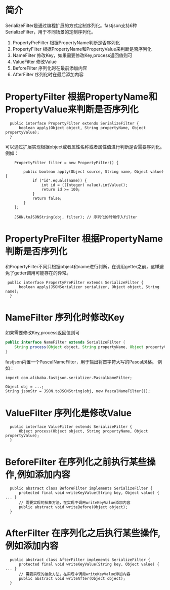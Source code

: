 # 简介
SerializeFilter是通过编程扩展的方式定制序列化。fastjson支持6种SerializeFilter，用于不同场景的定制序列化。

1. PropertyPreFilter 根据PropertyName判断是否序列化
2. PropertyFilter 根据PropertyName和PropertyValue来判断是否序列化
3. NameFilter 修改Key，如果需要修改Key,process返回值则可
4. ValueFilter 修改Value
5. BeforeFilter 序列化时在最前添加内容
6. AfterFilter 序列化时在最后添加内容

# PropertyFilter 根据PropertyName和PropertyValue来判断是否序列化

      public interface PropertyFilter extends SerializeFilter {
          boolean apply(Object object, String propertyName, Object propertyValue);
      }

可以通过扩展实现根据object或者属性名称或者属性值进行判断是否需要序列化。例如：

        PropertyFilter filter = new PropertyFilter() {

            public boolean apply(Object source, String name, Object value) {
                if ("id".equals(name)) {
                    int id = ((Integer) value).intValue();
                    return id >= 100;
                }
                return false;
            }
        };
        
        JSON.toJSONString(obj, filter); // 序列化的时候传入filter


# PropertyPreFilter 根据PropertyName判断是否序列化
和PropertyFilter不同只根据object和name进行判断，在调用getter之前，这样避免了getter调用可能存在的异常。

     public interface PropertyPreFilter extends SerializeFilter {
          boolean apply(JSONSerializer serializer, Object object, String name);
      }


# NameFilter 序列化时修改Key
如果需要修改Key,process返回值则可
```java
public interface NameFilter extends SerializeFilter {
    String process(Object object, String propertyName, Object propertyValue);
}
```

fastjson内置一个PascalNameFilter，用于输出将首字符大写的Pascal风格。
例如：
```
import com.alibaba.fastjson.serializer.PascalNameFilter;

Object obj = ...;
String jsonStr = JSON.toJSONString(obj, new PascalNameFilter());
```

# ValueFilter 序列化是修改Value

      public interface ValueFilter extends SerializeFilter {
          Object process(Object object, String propertyName, Object propertyValue);
      }

# BeforeFilter 在序列化之前执行某些操作,例如添加内容

      public abstract class BeforeFilter implements SerializeFilter {
          protected final void writeKeyValue(String key, Object value) { ... }
          // 需要实现的抽象方法，在实现中调用writeKeyValue添加内容
          public abstract void writeBefore(Object object);
      }

# AfterFilter 在序列化之后执行某些操作,例如添加内容

      public abstract class AfterFilter implements SerializeFilter {
          protected final void writeKeyValue(String key, Object value) { ... }
          // 需要实现的抽象方法，在实现中调用writeKeyValue添加内容
          public abstract void writeAfter(Object object);
      }
